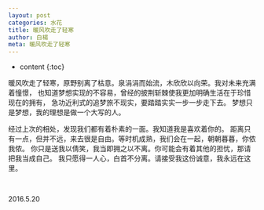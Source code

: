 ```yaml
---
layout: post
categories: 水花
title: 暖风吹走了轻寒
author: 白楊
meta: 暖风吹走了轻寒
---
```

* content
{:toc}

暖风吹走了轻寒，原野别离了枯意。泉涓涓而始流，木欣欣以向荣。我对未来充满着憧憬，
也知道梦想实现的不容易，曾经的披荆斩棘使我更加明确生活在于珍惜现在的拥有，
急功近利式的追梦旅不现实，要踏踏实实一步一步走下去。
梦想只是梦想，我的理想是做一个大写的人。

经过上次的相处，发现我们都有着朴素的一面。我知道我是喜欢着你的。
距离只有一点，但并不远，来去很是自由。等时机成熟，我们会在一起，朝朝暮暮，你侬我侬。
你只是送我以倩笑，我当即拥之以不离。你可能会有着其他的担忧，那请把我当成自己。
我只愿得一人心，白首不分离。请接受我这份诚意，我永远在这里。

&nbsp;

2016.5.20